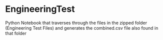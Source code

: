 # EngineeringTest
Python Notebook that traverses through the files in the zipped folder (Engineering Test Files) and generates the combined.csv file also found in that folder
